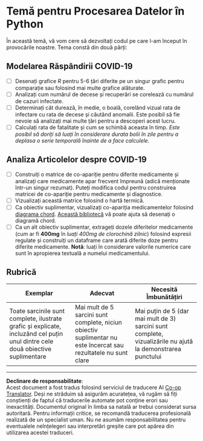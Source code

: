 <!--
CO_OP_TRANSLATOR_METADATA:
{
  "original_hash": "dc8f035ce92e4eaa078ab19caa68267a",
  "translation_date": "2025-08-26T14:51:58+00:00",
  "source_file": "2-Working-With-Data/07-python/assignment.md",
  "language_code": "ro"
}
-->
# Temă pentru Procesarea Datelor în Python

În această temă, vă vom cere să dezvoltați codul pe care l-am început în provocările noastre. Tema constă din două părți:

## Modelarea Răspândirii COVID-19

 - [ ] Desenați grafice *R* pentru 5-6 țări diferite pe un singur grafic pentru comparație sau folosind mai multe grafice alăturate.
 - [ ] Analizați cum numărul de decese și recuperări se corelează cu numărul de cazuri infectate.
 - [ ] Determinați cât durează, în medie, o boală, corelând vizual rata de infectare cu rata de decese și căutând anomalii. Este posibil să fie nevoie să analizați mai multe țări pentru a descoperi acest lucru.
 - [ ] Calculați rata de fatalitate și cum se schimbă aceasta în timp. *Este posibil să doriți să luați în considerare durata bolii în zile pentru a deplasa o serie temporală înainte de a face calculele.*

## Analiza Articolelor despre COVID-19

- [ ] Construiți o matrice de co-apariție pentru diferite medicamente și analizați care medicamente apar frecvent împreună (adică menționate într-un singur rezumat). Puteți modifica codul pentru construirea matricei de co-apariție pentru medicamente și diagnostice.
- [ ] Vizualizați această matrice folosind o hartă termică.
- [ ] Ca obiectiv suplimentar, vizualizați co-apariția medicamentelor folosind [diagrama chord](https://en.wikipedia.org/wiki/Chord_diagram). [Această bibliotecă](https://pypi.org/project/chord/) vă poate ajuta să desenați o diagramă chord.
- [ ] Ca un alt obiectiv suplimentar, extrageți dozele diferitelor medicamente (cum ar fi **400mg** în *luați 400mg de clorochină zilnic*) folosind expresii regulate și construiți un dataframe care arată diferite doze pentru diferite medicamente. **Notă**: luați în considerare valorile numerice care sunt în apropierea textuală a numelui medicamentului.

## Rubrică

Exemplar | Adecvat | Necesită Îmbunătățiri
--- | --- | -- |
Toate sarcinile sunt complete, ilustrate grafic și explicate, incluzând cel puțin unul dintre cele două obiective suplimentare | Mai mult de 5 sarcini sunt complete, niciun obiectiv suplimentar nu este încercat sau rezultatele nu sunt clare | Mai puțin de 5 (dar mai mult de 3) sarcini sunt complete, vizualizările nu ajută la demonstrarea punctului

---

**Declinare de responsabilitate**:  
Acest document a fost tradus folosind serviciul de traducere AI [Co-op Translator](https://github.com/Azure/co-op-translator). Deși ne străduim să asigurăm acuratețea, vă rugăm să fiți conștienți de faptul că traducerile automate pot conține erori sau inexactități. Documentul original în limba sa natală ar trebui considerat sursa autoritară. Pentru informații critice, se recomandă traducerea profesională realizată de un specialist uman. Nu ne asumăm responsabilitatea pentru eventualele neînțelegeri sau interpretări greșite care pot apărea din utilizarea acestei traduceri.